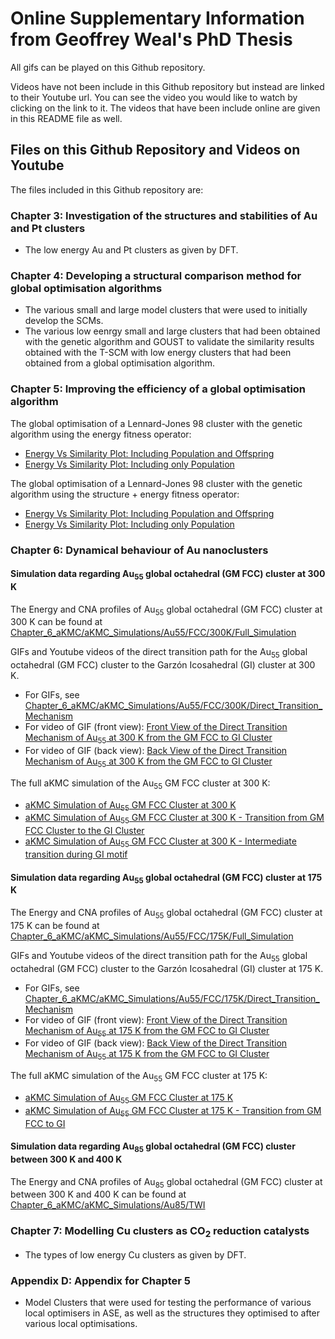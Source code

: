 # Online Supplementary Information from Geoffrey Weal's PhD Thesis

All gifs can be played on this Github repository. 

Videos have not been include in this Github repository but instead are linked to their Youtube url. You can see the video you would like to watch by clicking on the link to it. The videos that have been include online are given in this README file as well.

## Files on this Github Repository and Videos on Youtube

The files included in this Github repository are:

### Chapter 3: Investigation of the structures and stabilities of Au and Pt clusters

* The low energy Au and Pt clusters as given by DFT.

### Chapter 4: Developing a structural comparison method for global optimisation algorithms

* The various small and large model clusters that were used to initially develop the SCMs.
* The various low eenrgy small and large clusters that had been obtained with the genetic algorithm and GOUST to validate the similarity results obtained with the T-SCM with low energy clusters that had been obtained from a global optimisation algorithm. 

### Chapter 5: Improving the efficiency of a global optimisation algorithm

The global optimisation of a Lennard-Jones 98 cluster with the genetic algorithm using the energy fitness operator: 

* [Energy Vs Similarity Plot: Including Population and Offspring](https://youtu.be/iWMMckZabQo)
* [Energy Vs Similarity Plot: Including only Population](https://youtu.be/28FYfmH4Egc)

The global optimisation of a Lennard-Jones 98 cluster with the genetic algorithm using the structure + energy fitness operator: 

* [Energy Vs Similarity Plot: Including Population and Offspring](https://youtu.be/4f6odH1oU8E)
* [Energy Vs Similarity Plot: Including only Population](https://youtu.be/UCl3_GGq4mU)

### Chapter 6: Dynamical behaviour of Au nanoclusters

#### Simulation data regarding Au<sub>55</sub> global octahedral (GM FCC) cluster at 300 K

The Energy and CNA profiles of Au<sub>55</sub> global octahedral (GM FCC) cluster at 300 K can be found at [Chapter_6_aKMC/aKMC_Simulations/Au55/FCC/300K/Full_Simulation](https://github.com/GardenGroupUO/Geoffrey-R-Weal-PhD-Thesis/tree/main/Chapter_6_aKMC/aKMC_Simulations/Au55/FCC/300K/Full_Simulation)

GIFs and Youtube videos of the direct transition path for the Au<sub>55</sub> global octahedral (GM FCC) cluster to the Garzón Icosahedral (GI) cluster at 300 K.

* For GIFs, see [Chapter_6_aKMC/aKMC_Simulations/Au55/FCC/300K/Direct_Transition_Mechanism](https://github.com/GardenGroupUO/Geoffrey-R-Weal-PhD-Thesis/tree/main/Chapter_6_aKMC/aKMC_Simulations/Au55/FCC/300K/Direct_Transition_Mechanism)
* For video of GIF (front view): [Front View of the Direct Transition Mechanism of Au<sub>55</sub> at 300 K from the GM FCC to GI Cluster](https://youtu.be/d5o_0AmHeMo)
* For video of GIF (back view): [Back View of the Direct Transition Mechanism of Au<sub>55</sub> at 300 K from the GM FCC to GI Cluster](https://youtu.be/IlZeLYxdTXg)

The full aKMC simulation of the Au<sub>55</sub> GM FCC cluster at 300 K:

* [aKMC Simulation of Au<sub>55</sub> GM FCC Cluster at 300 K](https://youtu.be/vZr7hHKalhQ)
* [aKMC Simulation of Au<sub>55</sub> GM FCC Cluster at 300 K - Transition from GM FCC Cluster to the GI Cluster](https://youtu.be/BU5j77AOOhw)
* [aKMC Simulation of Au<sub>55</sub> GM FCC Cluster at 300 K - Intermediate transition during GI motif](https://youtu.be/Ab3JiVEVYEo)

#### Simulation data regarding Au<sub>55</sub> global octahedral (GM FCC) cluster at 175 K

The Energy and CNA profiles of Au<sub>55</sub> global octahedral (GM FCC) cluster at 175 K can be found at [Chapter_6_aKMC/aKMC_Simulations/Au55/FCC/175K/Full_Simulation](https://github.com/GardenGroupUO/Geoffrey-R-Weal-PhD-Thesis/tree/main/Chapter_6_aKMC/aKMC_Simulations/Au55/FCC/175K/Full_Simulation)

GIFs and Youtube videos of the direct transition path for the Au<sub>55</sub> global octahedral (GM FCC) cluster to the Garzón Icosahedral (GI) cluster at 175 K.

* For GIFs, see [Chapter_6_aKMC/aKMC_Simulations/Au55/FCC/175K/Direct_Transition_Mechanism](https://github.com/GardenGroupUO/Geoffrey-R-Weal-PhD-Thesis/tree/main/Chapter_6_aKMC/aKMC_Simulations/Au55/FCC/175K/Direct_Transition_Mechanism)
* For video of GIF (front view): [Front View of the Direct Transition Mechanism of Au<sub>55</sub> at 175 K from the GM FCC to GI Cluster](https://youtu.be/XkSt3g4yVh8)
* For video of GIF (back view): [Back View of the Direct Transition Mechanism of Au<sub>55</sub> at 175 K from the GM FCC to GI Cluster](https://youtu.be/-yx7FwpDYQk)

The full aKMC simulation of the Au<sub>55</sub> GM FCC cluster at 175 K:

* [aKMC Simulation of Au<sub>55</sub> GM FCC Cluster at 175 K](https://youtu.be/rKc851toZL8)
* [aKMC Simulation of Au<sub>55</sub> GM FCC Cluster at 175 K - Transition from GM FCC to GI](https://youtu.be/z9DResVPWFo)

#### Simulation data regarding Au<sub>85</sub> global octahedral (GM FCC) cluster between 300 K and 400 K

The Energy and CNA profiles of Au<sub>85</sub> global octahedral (GM FCC) cluster at between 300 K and 400 K can be found at [Chapter_6_aKMC/aKMC_Simulations/Au85/TWI](https://github.com/GardenGroupUO/Geoffrey-R-Weal-PhD-Thesis/tree/main/Chapter_6_aKMC/aKMC_Simulations/Au85/TWI)

<!---
#### Simulation data regarding Au<sub>101</sub> global decahedral (GM Dh) cluster between 300 K and 400 K

The Energy and CNA profiles of Au<sub>101</sub> global decahedral (GM Dh) cluster at between 300 K and 400 K can be found at []()
--->

### Chapter 7: Modelling Cu clusters as CO<sub>2</sub> reduction catalysts

* The types of low energy Cu clusters as given by DFT.

### Appendix D: Appendix for Chapter 5

* Model Clusters that were used for testing the performance of various local optimisers in ASE, as well as the structures they optimised to after various local optimisations.
